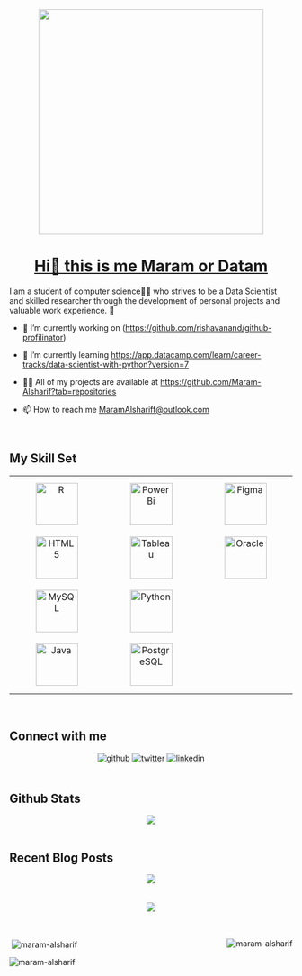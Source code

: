 <div align="center">
<img src="https://user-images.githubusercontent.com/107946222/208207337-8b3dae3d-339d-46e7-9858-e2c75d6d198c.gif" align="center" height="400" width="400" />
</div>  
  

# <ins><div align="center">Hi👋 this is me Maram or Datam </div></ins>  
  


I am a student of computer science👩‍💻 who strives to be a Data Scientist and skilled researcher through the development of personal projects and valuable work experience. 🚀  
  

- 🔭 I’m currently working on (https://github.com/rishavanand/github-profilinator)  
  

- 🌱 I’m currently learning https://app.datacamp.com/learn/career-tracks/data-scientist-with-python?version=7  
  

- 👨‍💻 All of my projects are available at https://github.com/Maram-Alsharif?tab=repositories  
  

- 📫 How to reach me MaramAlshariff@outlook.com  
  

<br/>  


## My Skill Set  
<table><tr><td valign="top" width="33%">

<div align="center">  
<a href="https://www.r-project.org/" target="_blank"><img style="margin: 10px" src="https://profilinator.rishav.dev/skills-assets/r.svg" alt="R" height="75" /></a>  
<a href="https://en.wikipedia.org/wiki/HTML5" target="_blank"><img style="margin: 10px" src="https://profilinator.rishav.dev/skills-assets/html5-original-wordmark.svg" alt="HTML5" height="75" /></a>  
<a href="https://www.mysql.com/" target="_blank"><img style="margin: 10px" src="https://profilinator.rishav.dev/skills-assets/mysql-original-wordmark.svg" alt="MySQL" height="75" /></a>  
<a href="https://www.java.com/" target="_blank"><img style="margin: 10px" src="https://profilinator.rishav.dev/skills-assets/java-original-wordmark.svg" alt="Java" height="75" /></a>  
</div>

</td><td valign="top" width="33%">

<div align="center">  
<a href="https://powerbi.microsoft.com/en-us/" target="_blank"><img style="margin: 10px" src="https://profilinator.rishav.dev/skills-assets/powerbi.png" alt="Power Bi" height="75" /></a>  
<a href="https://www.tableau.com/" target="_blank"><img style="margin: 10px" src="https://profilinator.rishav.dev/skills-assets/tableau.svg" alt="Tableau" height="75" /></a>  
<a href="https://www.python.org/" target="_blank"><img style="margin: 10px" src="https://profilinator.rishav.dev/skills-assets/python-original.svg" alt="Python" height="75" /></a>  
<a href="https://www.postgresql.org/" target="_blank"><img style="margin: 10px" src="https://profilinator.rishav.dev/skills-assets/postgresql-original-wordmark.svg" alt="PostgreSQL" height="75" /></a>  
</div>

</td><td valign="top" width="33%">

<div align="center">  
<a href="https://www.figma.com/" target="_blank"><img style="margin: 10px" src="https://profilinator.rishav.dev/skills-assets/figma-icon.svg" alt="Figma" height="75" /></a>  
<a href="https://www.oracle.com/in/index.html" target="_blank"><img style="margin: 10px" src="https://profilinator.rishav.dev/skills-assets/oracle-original.svg" alt="Oracle" height="75" /></a>  
</div>

</td></tr></table>  

<br/>  


## Connect with me  
<div align="center">
<a href="https://github.com/Maram-Alsharif" target="_blank">
<img src=https://img.shields.io/badge/github-%2324292e.svg?&style=for-the-badge&logo=github&logoColor=white alt=github style="margin-bottom: 5px;" />
</a>
<a href="https://twitter.com/Da__Maram" target="_blank">
<img src=https://img.shields.io/badge/twitter-%2300acee.svg?&style=for-the-badge&logo=twitter&logoColor=white alt=twitter style="margin-bottom: 5px;" />
</a>
<a href="https://linkedin.com/in/maram-alsharif" target="_blank">
<img src=https://img.shields.io/badge/linkedin-%231E77B5.svg?&style=for-the-badge&logo=linkedin&logoColor=white alt=linkedin style="margin-bottom: 5px;" />
</a>  
</div>  
  

<br/>  


## Github Stats  
<div align="center"><img src="https://github-readme-stats.vercel.app/api?username=Maram-Alsharif&show_icons=true&count_private=true&hide_border=true" align="center" /></div>  

<br/>  


## Recent Blog Posts  
<div align="center"><img src="https://spotify-github-profile.vercel.app/api/view?uid=31iz7ygjdmvyampgmlbr26alhyu4&cover_image=true&theme=default&show_offline=false&background_color=121212" /></div>  

<br/>  

  

<br/>  

<div align="center">
<img src="https://komarev.com/ghpvc/?username=Maram-Alsharif&&style=flat-square" align="center" />
</div>  
  

<br/>  


<br />


<p><img align="right" src="https://github-readme-stats.vercel.app/api/top-langs?username=maram-alsharif&show_icons=true&locale=en&layout=compact" alt="maram-alsharif" /></p>

<p>&nbsp;<img align="center" src="https://github-readme-stats.vercel.app/api?username=maram-alsharif&show_icons=true&locale=en" alt="maram-alsharif" /></p>

<p><img align="left" src="https://github-readme-streak-stats.herokuapp.com/?user=maram-alsharif&" alt="maram-alsharif" /></p>
